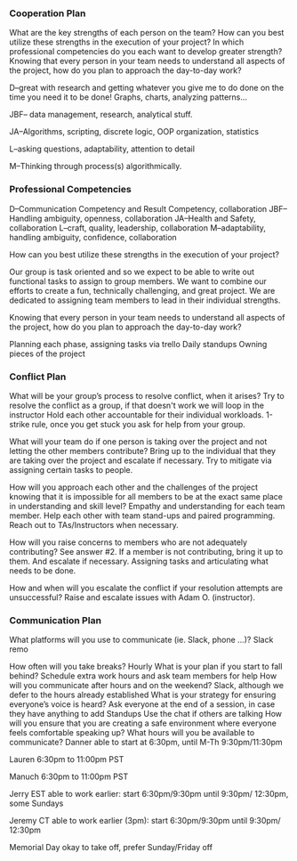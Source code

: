 
### Cooperation Plan

What are the key strengths of each person on the team?
How can you best utilize these strengths in the execution of your project?
In which professional competencies do you each want to develop greater strength?
Knowing that every person in your team needs to understand all aspects of the project, how do you plan to approach the day-to-day work?


D–great with research and getting whatever you give me to do done on the time you need it to be done! Graphs, charts, analyzing patterns…

JBF– data management, research, analytical stuff.

JA–Algorithms, scripting, discrete logic, OOP organization, statistics

L–asking questions, adaptability, attention to detail

M–Thinking through process(s) algorithmically.


### Professional Competencies

D–Communication Competency and Result Competency, collaboration
JBF–Handling ambiguity, openness, collaboration
JA–Health and Safety, collaboration
L–craft, quality, leadership, collaboration
M–adaptability, handling ambiguity, confidence, collaboration

How can you best utilize these strengths in the execution of your project?


Our group is task oriented and so we expect to be able to write out functional tasks to assign to group members. We want to combine our efforts to create a fun, technically challenging, and great project. We are dedicated to assigning team members to lead in their individual strengths.


Knowing that every person in your team needs to understand all aspects of the project, how do you plan to approach the day-to-day work?


Planning each phase, 
assigning tasks via trello
Daily standups
Owning pieces of the project




### Conflict Plan


What will be your group’s process to resolve conflict, when it arises?
Try to resolve the conflict as a group, if that doesn't work we will loop in the instructor
Hold each other accountable for their individual workloads. 1-strike rule, once  you get stuck you ask for help from your group.  


What will your team do if one person is taking over the project and not letting the other members contribute?
Bring up to the individual that they are taking over the project and escalate if necessary. Try to mitigate via assigning certain tasks to people. 


How will you approach each other and the challenges of the project knowing that it is impossible for all members to be at the exact same place in understanding and skill level?
Empathy and understanding for each team member. Help each other with team stand-ups and paired programming. Reach out to TAs/Instructors when necessary.




How will you raise concerns to members who are not adequately contributing?
See answer #2. If a member is not contributing, bring it up to them. And escalate if necessary. Assigning tasks and articulating what needs to be done. 


How and when will you escalate the conflict if your resolution attempts are unsuccessful?
Raise and escalate issues with Adam O. (instructor).


### Communication Plan



What platforms will you use to communicate (ie. Slack, phone …)?
Slack remo


How often will you take breaks?
Hourly
What is your plan if you start to fall behind?
Schedule extra work hours and ask team members for help
How will you communicate after hours and on the weekend?
Slack, although we defer to the hours already established
What is your strategy for ensuring everyone’s voice is heard?
Ask everyone at the end of a session, in case they have anything to add Standups Use the chat if others are talking
How will you ensure that you are creating a safe environment where everyone feels comfortable speaking up?
What hours will you be available to communicate?
Danner able to start at 6:30pm, until M-Th 9:30pm/11:30pm

Lauren 6:30pm to 11:00pm PST

Manuch 6:30pm to 11:00pm PST

Jerry EST able to work earlier: start 6:30pm/9:30pm  until 9:30pm/ 12:30pm, some Sundays

Jeremy CT able to work earlier (3pm): start 6:30pm/9:30pm until 9:30pm/ 12:30pm 

Memorial Day okay to take off, prefer Sunday/Friday off
